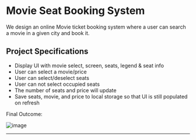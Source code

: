 # Movie Seat Booking System

We design an online Movie ticket booking system where a user can search a movie in a given city and book it. 

## Project Specifications
* Display UI with movie select, screen, seats, legend & seat info
* User can select a movie/price
* User can select/deselect seats
* User can not select occupied seats
* The number of seats and price will update
* Save seats, movie, and price to local storage so that UI is still populated on refresh


Final Outcome:

![image](https://user-images.githubusercontent.com/73773202/157488773-ead86d3f-639f-4b2d-8980-de1745d4b328.png)

---
